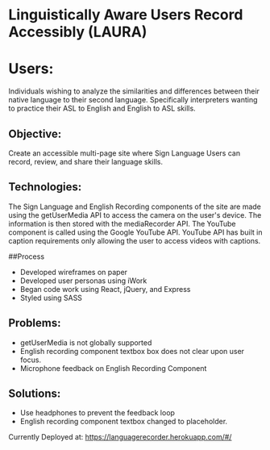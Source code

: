 #  Linguistically Aware Users Record Accessibly (LAURA)

# Users:
Individuals wishing to analyze the similarities and differences between their native language to their second language. Specifically interpreters wanting to practice their ASL to English and English to ASL skills.

## Objective:
Create an accessible multi-page site where Sign Language Users can record, review, and share their language skills.

## Technologies:
The Sign Language and English Recording components of the site are made using the getUserMedia API to access the camera on the user's device. The information is then stored with the mediaRecorder API.
The YouTube component is called using the Google YouTube API. YouTube API has built in caption requirements only allowing the user to access videos with captions.

##Process
* Developed wireframes on paper
* Developed user personas using iWork
* Began code work using React, jQuery, and Express
* Styled using SASS

## Problems:
* getUserMedia is not globally supported
* English recording component textbox box does not clear upon user focus.
* Microphone feedback on English Recording Component

##  Solutions:
* Use headphones to prevent the feedback loop
* English recording component textbox changed to placeholder.

Currently Deployed at: https://languagerecorder.herokuapp.com/#/ 
